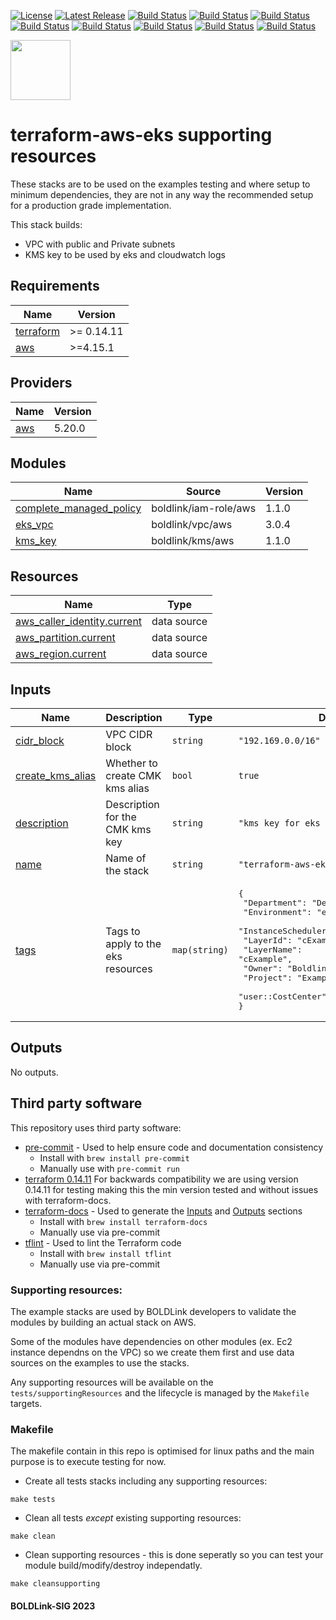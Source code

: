 [![License](https://img.shields.io/badge/License-Apache-blue.svg)](https://github.com/boldlink/terraform-aws-eks/blob/main/LICENSE)
[![Latest Release](https://img.shields.io/github/release/boldlink/terraform-aws-eks.svg)](https://github.com/boldlink/terraform-aws-eks/releases/latest)
[![Build Status](https://github.com/boldlink/terraform-aws-eks/actions/workflows/update.yaml/badge.svg)](https://github.com/boldlink/terraform-aws-eks/actions)
[![Build Status](https://github.com/boldlink/terraform-aws-eks/actions/workflows/release.yaml/badge.svg)](https://github.com/boldlink/terraform-aws-eks/actions)
[![Build Status](https://github.com/boldlink/terraform-aws-eks/actions/workflows/pre-commit.yaml/badge.svg)](https://github.com/boldlink/terraform-aws-eks/actions)
[![Build Status](https://github.com/boldlink/terraform-aws-eks/actions/workflows/pr-labeler.yaml/badge.svg)](https://github.com/boldlink/terraform-aws-eks/actions)
[![Build Status](https://github.com/boldlink/terraform-aws-eks/actions/workflows/module-examples-tests.yaml/badge.svg)](https://github.com/boldlink/terraform-aws-eks/actions)
[![Build Status](https://github.com/boldlink/terraform-aws-eks/actions/workflows/checkov.yaml/badge.svg)](https://github.com/boldlink/terraform-aws-eks/actions)
[![Build Status](https://github.com/boldlink/terraform-aws-eks/actions/workflows/auto-merge.yaml/badge.svg)](https://github.com/boldlink/terraform-aws-eks/actions)
[![Build Status](https://github.com/boldlink/terraform-aws-eks/actions/workflows/auto-badge.yaml/badge.svg)](https://github.com/boldlink/terraform-aws-eks/actions)

[<img src="https://avatars.githubusercontent.com/u/25388280?s=200&v=4" width="96"/>](https://boldlink.io)

# terraform-aws-eks supporting resources

These stacks are to be used on the examples testing and where setup to minimum dependencies,
they are not in any way the recommended setup for a production grade implementation.


This stack builds:
* VPC with public and Private subnets
* KMS key to be used by eks and cloudwatch logs

<!-- BEGINNING OF PRE-COMMIT-TERRAFORM DOCS HOOK -->
## Requirements

| Name | Version |
|------|---------|
| <a name="requirement_terraform"></a> [terraform](#requirement\_terraform) | >= 0.14.11 |
| <a name="requirement_aws"></a> [aws](#requirement\_aws) | >=4.15.1 |

## Providers

| Name | Version |
|------|---------|
| <a name="provider_aws"></a> [aws](#provider\_aws) | 5.20.0 |

## Modules

| Name | Source | Version |
|------|--------|---------|
| <a name="module_complete_managed_policy"></a> [complete\_managed\_policy](#module\_complete\_managed\_policy) | boldlink/iam-role/aws | 1.1.0 |
| <a name="module_eks_vpc"></a> [eks\_vpc](#module\_eks\_vpc) | boldlink/vpc/aws | 3.0.4 |
| <a name="module_kms_key"></a> [kms\_key](#module\_kms\_key) | boldlink/kms/aws | 1.1.0 |

## Resources

| Name | Type |
|------|------|
| [aws_caller_identity.current](https://registry.terraform.io/providers/hashicorp/aws/latest/docs/data-sources/caller_identity) | data source |
| [aws_partition.current](https://registry.terraform.io/providers/hashicorp/aws/latest/docs/data-sources/partition) | data source |
| [aws_region.current](https://registry.terraform.io/providers/hashicorp/aws/latest/docs/data-sources/region) | data source |

## Inputs

| Name | Description | Type | Default | Required |
|------|-------------|------|---------|:--------:|
| <a name="input_cidr_block"></a> [cidr\_block](#input\_cidr\_block) | VPC CIDR block | `string` | `"192.169.0.0/16"` | no |
| <a name="input_create_kms_alias"></a> [create\_kms\_alias](#input\_create\_kms\_alias) | Whether to create CMK kms alias | `bool` | `true` | no |
| <a name="input_description"></a> [description](#input\_description) | Description for the CMK kms key | `string` | `"kms key for eks module secrets"` | no |
| <a name="input_name"></a> [name](#input\_name) | Name of the stack | `string` | `"terraform-aws-eks"` | no |
| <a name="input_tags"></a> [tags](#input\_tags) | Tags to apply to the eks resources | `map(string)` | <pre>{<br>  "Department": "DevOps",<br>  "Environment": "example",<br>  "InstanceScheduler": true,<br>  "LayerId": "cExample",<br>  "LayerName": "cExample",<br>  "Owner": "Boldlink",<br>  "Project": "Examples",<br>  "user::CostCenter": "terraform-registry"<br>}</pre> | no |

## Outputs

No outputs.
<!-- END OF PRE-COMMIT-TERRAFORM DOCS HOOK -->

## Third party software
This repository uses third party software:
* [pre-commit](https://pre-commit.com/) - Used to help ensure code and documentation consistency
  * Install with `brew install pre-commit`
  * Manually use with `pre-commit run`
* [terraform 0.14.11](https://releases.hashicorp.com/terraform/0.14.11/) For backwards compatibility we are using version 0.14.11 for testing making this the min version tested and without issues with terraform-docs.
* [terraform-docs](https://github.com/segmentio/terraform-docs) - Used to generate the [Inputs](#Inputs) and [Outputs](#Outputs) sections
  * Install with `brew install terraform-docs`
  * Manually use via pre-commit
* [tflint](https://github.com/terraform-linters/tflint) - Used to lint the Terraform code
  * Install with `brew install tflint`
  * Manually use via pre-commit

### Supporting resources:

The example stacks are used by BOLDLink developers to validate the modules by building an actual stack on AWS.

Some of the modules have dependencies on other modules (ex. Ec2 instance dependns on the VPC) so we create them
first and use data sources on the examples to use the stacks.

Any supporting resources will be available on the `tests/supportingResources` and the lifecycle is managed by the `Makefile` targets.

### Makefile
The makefile contain in this repo is optimised for linux paths and the main purpose is to execute testing for now.
* Create all tests stacks including any supporting resources:
```console
make tests
```
* Clean all tests *except* existing supporting resources:
```console
make clean
```
* Clean supporting resources - this is done seperatly so you can test your module build/modify/destroy independatly.
```console
make cleansupporting
```

#### BOLDLink-SIG 2023
